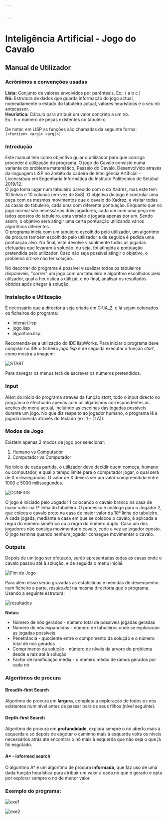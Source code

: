 ```yaml
---


---
```


<h1 id="inteligência-artificial---adji‒boto">Inteligência Artificial - Jogo do Cavalo</h1>
<h2 id="manual-de-utilizador">Manual de Utilizador</h2>
<h3 id="acrónimos-e-convenções-usadas">Acrónimos e convenções usadas</h3>
<p><strong>Lista:</strong>  Conjunto de valores envolvidos por parêntesis. Ex.: ( a b c )<br>
<strong>Nó:</strong> Estrutura de dados que guarda informação do jogo actual, nomeadamente o estado do tabuleiro actual, valores heurísticos e o seu nó antecessor.<br>
<strong>
Heurística:</strong> Cálculo para atribuir um valor concreto a um nó.<br> 
Ex.: h = número de peças existentes no tabuleiro</p>
<p>

De notar, em LISP as funções são chamadas da seguinte forma:<br>
<code>(&lt;funtion&gt; &lt;arg1&gt; &lt;arg2&gt;)</code></p>
<h3 id="introdução">Introdução</h3>
<p>
Este manual tem como objectivo guiar o utilizador para que consiga proceder à utilização do programa. O jogo do Cavalo consiste numa variante do problema matemático, Passeio do Cavalo. Desenvolvido através da linguagem LISP no âmbito da cadeira de Inteligência Artificial - Licenciatura em Engenharia Informática do Instituto Politécnico de Setúbal 2019/12.<br>
O jogo toma lugar num tabuleiro parecido com o do Xadrez, mas este tem 10 linhas e 10 colunas (em vez de 8x8). O objetivo do jogo é controlar uma peça com os mesmos movimentos que o cavalo do Xadrez, e visitar todas as casas do tabuleiro, cada uma com diferente pontuação.  Enquanto que no jogo normal são necessários dois jogadores, cada um com uma peça em lados opostos do tabuleiro, esta versão é jogada apenas por um.  Sendo assim, o objetivo será atingir uma certa pontuação utilizando vários algoritmos diferentes.<br>
O programa inicia com um tabuleiro escolhido pelo utilizador, um algoritmo de procura também escolhido pelo utilizador e  de seguida é pedida uma pontuação alvo. No final, este devolve visualmente todas as jogadas efetuadas que levaram à solução, ou seja, foi atingida a pontuação pretendida pelo utilizador. Caso não seja possível atingir o objetivo, o problema diz-se não ter solução. </p>
<p>

No decorrer do programa é possível visualizar todos os tabuleiros disponíveis, "correr" um jogo com um tabuleiro e algoritmo escolhidos pelo utilzador, qual a heurística a utilizar, e no final, analisar os resultados obtidos após chegar à solução.</p>

<h3 id="instalação-e-utilização">Instalação e Utilização</h3>
É necessário que a directoria seja criada em  C:\IA_2, e lá sejam colocados os ficheiros do programa:</p>
<ul>
<li>
  interact.lisp</li>
<li>
  jogo.lisp</li>
<li>
  algoritmo.lisp</li>

</ul>
<p>

Recomenda-se a utilização do IDE lispWorks. Para iniciar o programa deve compilar no IDE o ficheiro <em>*jogo.lisp</em>* e de seguida executar a função *start*, como mostra a imagem:</p>

![START](https://lh3.googleusercontent.com/gofbx8rdOsj9f4bjZTWHA6YO_JwnXepLz_iLCGaH60tRYOw11GYd8ZJWjwq4nkMkLn0jNDIms-CGCvw1372XaxKOb0vaWsqV0CZpiTM4Co4mCesMwYqGtpX6hpRGeSDYGkkIapIv64K74mbm8mLzdpAgwDpgXirZ-0VdnotBoztn6av4DlNJtHJsc7VL7pEZlVEG5RtqB1bQNT9KwPsNNLC5qLaTLgophsGfxGlZ9QY7TXLy1nBeSsAeeLRRO32WrN74L8h6cnktjTefcestRHuxZ24B1rLNBvltatIeLSiudPdwHhS3a8cSrE0e-pIHqVz6vFgpVGkgvjbnEcv4MhrO_tqc-ZBcZOr2EauuKMjB_vtAprcacJR2I82bOHFe_1WXB81mq1xQ48UI9p9vM1oEbI_IALm8zSYG3KZWOc-q3z4AeH3LUjxnB-EXwN5PieqDXO-cbFegZj4Pwer3nK4gIX-0R4QVTc-76ZjmVw-zk9gsADNVxpWSlWvj9lAgqIyQYzHhjToOe7rXlqdO17oBE-BbqHKESLII7sAEMpUr7x_VW9tgjkjhSStDrsvd77UxBJcbwyLCKfN4GHQ-Oprpapr8yrhFq7RSJP_2JY9el-JsnKB2wTmy35ivVdhyz9KnGHJYY66YNMN2NXgfAQku_YYARXLp_Lj0Uxv2uW8GKSJT=w421-h377-no)
<p>
Para navegar os menus terá de escrever os números pretendidos.</p>

<h3 id="input">Input</h3>Além do início do programa através da função <em>start</em>, todo o input directo no programa é efectuado apenas com os algarismos correspondentes ás acções do menu actual, incluindo as escolhas das jogadas possíveis durante um jogo.  No que diz respeito ao jogador humano, o programa lê a jogada inserida através do teclado (ex. 1 - (1 A)).

<h3 id="outputs">Modos de Jogo</h3>
Existem apenas 2 modos de jogo por selecionar:
<ol>
<li>Humano vs Computador</li>
<li>Computador vs Computador</li>
</ol>
No início de cada partida, o utilizador deve decidir quem começa, humano ou computador, e qual o tempo limite para o computador jogar, o qual será de X milissegundos. O valor de X deverá ser um valor compreendido entre 1000 e 5000 milissegundos.

![CONFIGS](https://lh3.googleusercontent.com/_SrI2YyR0cnWZBZCUehnUe0kO3hWOEArClO-XWUlvCbbuZcaXcTNMoVPDu0o8XZv_pX-NEZtguZC1QtGptfnyAZYFNyRjcqF0KZCgstm1vJjQDI7QQWs_H2IxISTdgXPIDwrEDmFk_hibLRhPZDgx1aairt4uecDyj0iRxDCYC9qUU_v-vbmVhrhvqBjPeZHGNvSng6y4jAT5_6l1XeLZlpHt3gj1lxMA2DgDLWDw07plKatqUb819Tu05if2iTCgxBcFRah4uNMKRU_p_2qCpFX1poti5iH1xseBzXBn9HBxvaw9VkCZdy9VO7tEugN8i5NcyiSJSBiCIKPWZBpYC5Gc5vzWsns7bWRPDyWa8iyGJLwalv1yrKJbf-9lJzqiSax-tpsZDqjGqbADBoBsbUpyC3Mwih22NzmS30Z5gVJJkBMEi3api0CSMBRSyQhr0ax4zUHA1QE19sgW69OncaOwJx1NtOFtYUxuctdveIU3iZhxkiqb0tOfQwBbcP7HuEwl_wqC3iz8WY_ocF9YmUwJOW-FQ0wetiSG2iWsVE203OC3DG5C0RiK2KEC7gxPcV86kTBSFMhI3E5yIICR7eqgunP7MjxNpeApMGp4h13ebRSaafo3VyNap3tnk5mBjSdmLQrMha3mcGs8OiXntb_6es3LXkLUOz-DXuLznci4BUB=w451-h629-no)

O jogo é iniciado pelo Jogador 1 colocando o cavalo branco na casa de maior valor na 1ª linha do tabuleiro. O processo é análogo para o Jogador 2, que coloca o cavalo preto na casa de maior valor da 10ª linha do tabuleiro. A cada jogada, mediante a casa em que se colocou o cavalo, é aplicada a regra do número simétrico ou a regra do número duplo. Caso um dos jogadores não consiga movimentar o cavalo, cede a vez ao jogador oposto. O jogo termina quando nenhum jogador consegue movimentar o cavalo.
<h3 id="outputs">Outputs</h3>

<p>
Depois de um jogo ser efetuado, serão apresentadas todas as casas onde o cavalo passou até à solução, e de seguida o menu inicial.</p>


![Fim do Jogo](https://lh3.googleusercontent.com/AggZFcjiuzquWizMK2r5my_bM2OPUbobt0kJBB7j0hIPYW5AABEdKAmY9QBLDp76PEwfX6W9JNmtm9bTQQ4S6SXWdbZZUiA6A1_hBhfH53biP9YB1MIcrSKX3F3FkKD8Hq6zZE0_Tr6VxEj9wg8AITMk8ee8HcP-pkxQCKp2O4udx8hArwKpCMn8YS7SDjAGfXq-FQs7tYYp902n8eBNRGUq92gnW7_yAY5TRUdqx7NFsFouOs14ygQf74_YwaSTc3Rs2YhugWz9KItA0-0ozJmsOsWzqq_bXBahn3pVrHYQjG3V4AN2TspzvVJQdVzF7ZtSpCjVNpxN3LRgKRKKlfc7aUBHnYqCnfAIl4mRcslVMMt_JjodJQ_nbJcieUtHZwHgWXOrAoRH8WIvXLGauSzpSBqqegqbph71gH5PZK7svYc_su_jYDQcdIokibkSe1xiOb-CoSmjRYhWuPcsCDponZ__SgXOtc4E7Q9tfe7Ud7-RK4miAI13-zomVWs-AEbr47qB1maMAN4oS2sV7APWxbTCEP981gZhSZQjeksvFVWNmWQc8TJaAa9R1iHcf2jyWH_0to-CxYS-dHtXKvDhWkoiHQA66wvVZD4bdK_T5z5BhKpK6dvIcqMlN9x6m-aPb-sRKB6K1H2_W1f_G9IBrSsGIXq4doZGd7h4MESHFDS2=w156-h157-no)

Para além disso serão gravadas as estatísticas e medidas de desempenho num ficheiro à parte, <em>*results.dat</em>* na mesma directoria que o programa. Usando a seguinte estrutura:</p>

![resultados](https://lh3.googleusercontent.com/AdXrFgzruLhD6wNB9_ANQ5d8OuIHhxaKhSKRzI6Yq8zoq9EKwWa39M-g9tVhQsPk0lYm2UQiSZIYzDXcKnIgceTDUGXaYrcgKAu1Xfrzstf_1rEezetrFoxCWC0Wra9SOB05A12rdnrGBLhwT2Y2BnH8w5l8PJma8_ECPCG-R3qjZl0nL3dXn0VQxwOEO17WJCSLHZpjFZuzabhOjPvebtvhn_S_ZZ0sZwyf-VkervOX1sLPkE-raTUJhEZcl6RPnnmh75yhtRnmEhG4W5Nu5cL4GnIBcmRlMALJ9EhFv7KryKNN1EjoPMFw_BNNfa39o1D57zoyEWZ8fcNQYHtK62LuGOnL6NdX5sbOK_LPuhVsMpvbQF4ZBUABUHmYyTWIa_36Ji0m24BtsttL8uV2NsZWXRT-TEiex5cCzBt-PnmyX0EymHK6A4vKRKWvVaHYNX-AmpT7_ALXFJxQ6R_hrmWypaDGML3tOe1T0s4pPBTijUHgrDqBpFANUTVZZ9uG4_EReFraMAbNxKUZDN7SkFthDBb3fizvNm-Hhl-0L18NqHj85skU_tLp0wZn5rlDbb5ta5oc-aEORpf-sGam9xjL78HOXfpmldHadwkl5-LAT_WOUPFK0uoWNEoJf2OVB5YvWLOq1QMkjszvoJZFfijejFP42I-DCseLyaLm9mfVbkDC=w508-h617-no)

<p><strong>Notas:</strong></p>
<ul>
<li>
  Número de nós gerados - número total de possíveis jogadas geradas</li>
<li>
  Número de nós expandidos - número de tabuleiros onde se exploraram as jogadas possíveis</li>
<li>
  Penetrância - quociente entre o comprimento da solução e o número total de nós gerados</li>
<li>
  Comprimento da solução - número de níveis da árvore do problema desde a raiz até à solução</li>
<li>
  Factor de ramificação média - o número médio de ramos gerados por cada nó</li>
</ul>

<h3 id="algoritmos-de-procura
">Algoritmos de procura</h3>

<h4 id="breadth-first-search">

#### Breadth-first Search</h4>
<p>
Algoritmo de procura em <strong>largura</strong>, completa a exploração de todos os nós existentes num nível antes de passar para os seus filhos (nível seguinte).</p>
<h4 id="depth-first-search">

#### Depth-first Search</h4>
<p>
Algoritmo de procura em <strong>profundidade</strong>, explora sempre o nó aberto mais à esquerda e só depois de esgotar o caminho mais à esquerda volta os níveis necessários atrás até encontrar o nó mais à esquerda que não seja o que já foi esgotado.</p>
<h4 id="a---informed-search">

#### A* - informed search</h4>
<p>
O algoritmo A* é um algoritmo de procura <strong>informada</strong>, que faz uso de uma dada função heurística para atribuir um valor a cada nó que é gerado e opta por explorar sempre o nó de menor valor.</p>


<h3 id="exemplo-do-programa">Exemplo do programa:</h3>

![exe1](https://lh3.googleusercontent.com/DlP_sudKFymb0ESblAbsaJ_jGVpYjYU5DJnhYlKZ1SNgA7v3FgHyJjGohdZ1-4oXL4I-cBnUe7FFh6PklXC5TZE5SrnfsFJMccN42kv56pmJAsNY6UNrKfgzYbNvX6S2RSC9Sr1zKtHmVHgmgQCsbTtMulwbLJ1s03GwozALqsv6qoTf7ayogG8KGd1XcRzZuSzlQ-0ZHOqFgNTPNGzl_SoTwSdgsxm3r-JSTtDgmko_fWIM4SD5wbEN3zxKzM0AyC2MIYgqgmYXToyOZX3hqbc8TsWQt1MctX_2j1Q1fSrcZLaGvymVF1_oAju6HrQ0r42652kIsw0C9yQwYJ9_KZAnf3ImnLjGjNgnzQMWlqdHFCwNyIAN5601uSpc-gxKnIG5dy-kRTr3kncuctY6yOOCxq4OUUhXhy8s30eRCi0JwHO35QnWkRUJreNo-MA2DSsTlCaTtDBNni1HBDa3orGRd-5mfF0Pvr0U5BZ8sSbSD1nSC0rLUVc4YVKsFEE53HC_evuO6tVSMj9U-A790douscOLoyKD-hHeYKksnLlvvbWAx6uYawoBvu-19bBLeCc-JMjm06rFk1uXXwOdfepuFRCL2DdjwcwQ0hxTLPE07zky-EPSQM3--fUxWV6YbN-1Xu4NZqR3rOvC67Mio6t3epwXm-IyBa8Gy2aXNP2RTc0C=w433-h702-no)

![exe2](https://lh3.googleusercontent.com/mx3MI-KVVKLBJpgtI8Xr_iqyLLcNpWIppFTUFWLa4axGfqrfJGlVNKj-AO9KuTD1f75q6bVISUSlMlvugM90ET_zI1PgdTPw4e1rn7oTo-ohAUpE-tvorkF9vS8E02weirorVPS1LnS_3B5djuhMq6nwsKBX1sWh32HZPjCBQeZVt5BILN24UP8BPS-YXG9UoMYJPkW7T8DHfFBQ9sUcrNQjHQZFM2M7Za8q7CaNqpk2BVXooRvF6moT9gzT2QdE4re5sCAve7Gg7e3ve13OQy517yBZ0HlNS1Hc2U7tW-aBy_j4Li5ZRqBOQA0Yb-dh59wI5BZOFOGvJWFAM1QgqJJrxHygRNFAH4ofX7YBxgoNKo52ixU76d7Xs6-w-RU9ZhMTBvhvoPE-Lusr3MJACF0AxEoF5hNEZjsRPKtFnHTwKrxjMvzA1zjJGo6ZKQLAz59lHK8-Db3-DZBG4Ysqt3vCERhAoLX60-UDtIIf7Q0AjdHL9iHH-tjxOI2aMgAisegHPAJtiYE7-DIisxDp_Jwv6S-ujg3VcFOIEWiA9oQZw9zQWKs9EQSsaCiLF30QluZryig6EHN_HsTFhxSmAH89sVnrIlY7roZfTrgMiXG1lOv_BkEY6laAU6Jf04bWC5itBrVLNGVqoB702IjU0KcrtlnEUVX7qiGUO_1TdeUJVLNF=w393-h434-no)
<!--stackedit_data:
eyJoaXN0b3J5IjpbNjgzMTUwNDgwLC0xNzUzNzIwOTU1LC0xND
Q4OTczODY3LC00NTQ1MjI2OCwtNDU0NTIyNjgsLTIxMDcwNDIy
MDIsLTE5OTk3Njk0MzUsMTMzNDY0NjUwNyw3OTQxMjQ0NzksMj
ExNjE2NDQ1MywtMTg3NzAyMDM3MCwtNDI3OTYzNzAyXX0=
-->